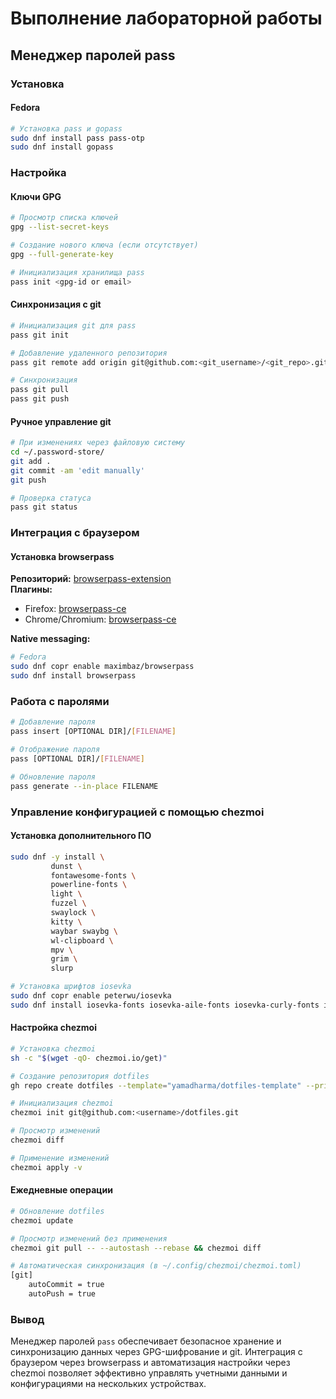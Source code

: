 # Выполнение лабораторной работы  
## Менеджер паролей pass  

### Установка  
#### Fedora  
```bash  
# Установка pass и gopass  
sudo dnf install pass pass-otp  
sudo dnf install gopass  
```  

### Настройка  
#### Ключи GPG  
```bash  
# Просмотр списка ключей  
gpg --list-secret-keys  

# Создание нового ключа (если отсутствует)  
gpg --full-generate-key  

# Инициализация хранилища pass  
pass init <gpg-id or email>  
```  

#### Синхронизация с git  
```bash  
# Инициализация git для pass  
pass git init  

# Добавление удаленного репозитория  
pass git remote add origin git@github.com:<git_username>/<git_repo>.git  

# Синхронизация  
pass git pull  
pass git push  
```  

#### Ручное управление git  
```bash  
# При изменениях через файловую систему  
cd ~/.password-store/  
git add .  
git commit -am 'edit manually'  
git push  

# Проверка статуса  
pass git status  
```  

### Интеграция с браузером  
#### Установка browserpass  
**Репозиторий:** [browserpass-extension](https://github.com/browserpass/browserpass-extension)  
**Плагины:**  
- Firefox: [browserpass-ce](https://addons.mozilla.org/en-US/firefox/addon/browserpass-ce/)  
- Chrome/Chromium: [browserpass-ce](https://chrome.google.com/webstore/detail/browserpass-ce/naepdomgkenhinolocfifgehidddafch)  

**Native messaging:**  
```bash  
# Fedora  
sudo dnf copr enable maximbaz/browserpass  
sudo dnf install browserpass  
```  

### Работа с паролями  
```bash  
# Добавление пароля  
pass insert [OPTIONAL DIR]/[FILENAME]  

# Отображение пароля  
pass [OPTIONAL DIR]/[FILENAME]  

# Обновление пароля  
pass generate --in-place FILENAME  
```  

### Управление конфигурацией с помощью chezmoi  
#### Установка дополнительного ПО  
```bash  
sudo dnf -y install \  
         dunst \  
         fontawesome-fonts \  
         powerline-fonts \  
         light \  
         fuzzel \  
         swaylock \  
         kitty \  
         waybar swaybg \  
         wl-clipboard \  
         mpv \  
         grim \  
         slurp  

# Установка шрифтов iosevka  
sudo dnf copr enable peterwu/iosevka  
sudo dnf install iosevka-fonts iosevka-aile-fonts iosevka-curly-fonts iosevka-slab-fonts iosevka-etoile-fonts iosevka-term-fonts  
```  

#### Настройка chezmoi  
```bash  
# Установка chezmoi  
sh -c "$(wget -qO- chezmoi.io/get)"  

# Создание репозитория dotfiles  
gh repo create dotfiles --template="yamadharma/dotfiles-template" --private  

# Инициализация chezmoi  
chezmoi init git@github.com:<username>/dotfiles.git  

# Просмотр изменений  
chezmoi diff  

# Применение изменений  
chezmoi apply -v  
```  

#### Ежедневные операции  
```bash  
# Обновление dotfiles  
chezmoi update  

# Просмотр изменений без применения  
chezmoi git pull -- --autostash --rebase && chezmoi diff  

# Автоматическая синхронизация (в ~/.config/chezmoi/chezmoi.toml)  
[git]  
    autoCommit = true  
    autoPush = true  
```  

### Вывод  
Менеджер паролей `pass` обеспечивает безопасное хранение и синхронизацию данных через GPG-шифрование и git. Интеграция с браузером через browserpass и автоматизация настройки через chezmoi позволяет эффективно управлять учетными данными и конфигурациями на нескольких устройствах.
